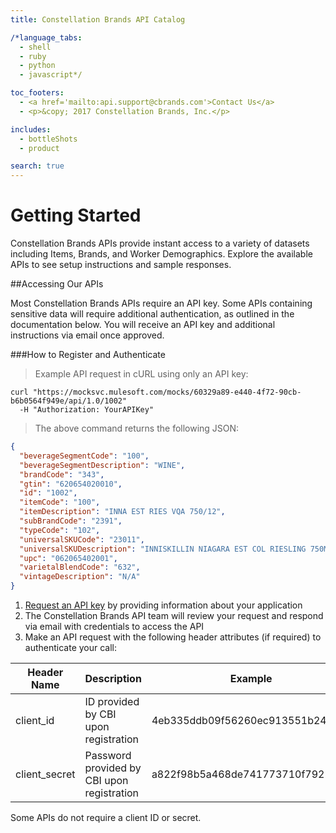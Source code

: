 ```yaml
---
title: Constellation Brands API Catalog

/*language_tabs:
  - shell
  - ruby
  - python
  - javascript*/

toc_footers:
  - <a href='mailto:api.support@cbrands.com'>Contact Us</a>
  - <p>&copy; 2017 Constellation Brands, Inc.</p>

includes:
  - bottleShots
  - product

search: true
---
```


# Getting Started

Constellation Brands APIs provide instant access to a variety of datasets including Items, Brands, and Worker Demographics. Explore the available APIs to see setup instructions and sample responses.

##Accessing Our APIs

Most Constellation Brands APIs require an API key. Some APIs containing sensitive data will require additional authentication, as outlined in the documentation below. You will receive an API key and additional instructions via email once approved.

###How to Register and Authenticate

> Example API request in cURL using only an API key:

```shell
curl "https://mocksvc.mulesoft.com/mocks/60329a89-e440-4f72-90cb-b6b0564f949e/api/1.0/1002"
  -H "Authorization: YourAPIKey"
```

> The above command returns the following JSON:

```json
{
  "beverageSegmentCode": "100",
  "beverageSegmentDescription": "WINE",
  "brandCode": "343",
  "gtin": "620654020010",
  "id": "1002",
  "itemCode": "100",
  "itemDescription": "INNA EST RIES VQA 750/12",
  "subBrandCode": "2391",
  "typeCode": "102",
  "universalSKUCode": "23011",
  "universalSKUDescription": "INNISKILLIN NIAGARA EST COL RIESLING 750ML",
  "upc": "062065402001",
  "varietalBlendCode": "632",
  "vintageDescription": "N/A"
}
```

1. <a href="#">Request an API key</a> by providing information about your application
2. The Constellation Brands API team will review your request and respond via email with credentials to access the API
3. Make an API request with the following header attributes (if required) to authenticate your call:

Header Name | Description | Example
-------------- | -------------- | --------------
client_id | ID provided by CBI upon registration | 4eb335ddb09f56260ec913551b2496ac
client_secret | Password provided by CBI upon registration | a822f98b5a468de741773710f7925141

<aside class="notice">
  Some APIs do not require a client ID or secret.
</aside>